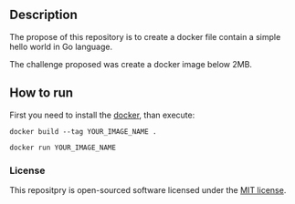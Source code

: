 ## Description

The propose of this repository is to create a docker file contain a simple hello world in Go language.

The challenge proposed was create a docker image below 2MB.

## How to run

First you need to install the [docker][docker],
than execute:

```
docker build --tag YOUR_IMAGE_NAME .

docker run YOUR_IMAGE_NAME
```

### License

This repositpry is open-sourced software licensed under the [MIT license](https://opensource.org/licenses/MIT).

[docker]: https://docs.docker.com/engine/install/
